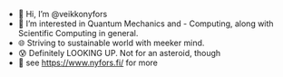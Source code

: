 - :man: Hi, I’m @veikkonyfors
- :heartbeat: I’m interested in Quantum Mechanics and - Computing, along with Scientific Computing in general.
- :globe_with_meridians: Striving to sustainable world with meeker mind.
- :cold_sweat: Definitely LOOKING UP. Not for an asteroid, though
- :eyes: see https://www.nyfors.fi/ for more

<!---
veikkonyfors/veikkonyfors is a ✨ special ✨ repository because its `README.md` (this file) appears on your GitHub profile.
You can click the Preview link to take a look at your changes.
--->
